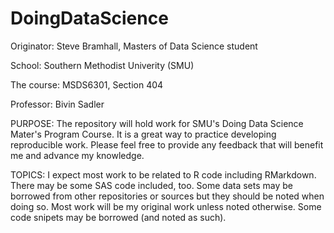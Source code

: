 # DoingDataScience
Originator: Steve Bramhall, Masters of Data Science student

School: Southern Methodist Univerity (SMU)

The course: MSDS6301, Section 404

Professor: Bivin Sadler

PURPOSE:
The repository will hold work for SMU's Doing Data Science Mater's Program Course. It is a great way to practice developing reproducible work. Please feel free to provide any feedback that will benefit me and advance my knowledge.

TOPICS:
I expect most work to be related to R code including RMarkdown. There may be some SAS code included, too. Some data sets may be borrowed from other repositories or sources but they should be noted when doing so. Most work will be my original work unless noted otherwise. Some code snipets may be borrowed (and noted as such).





